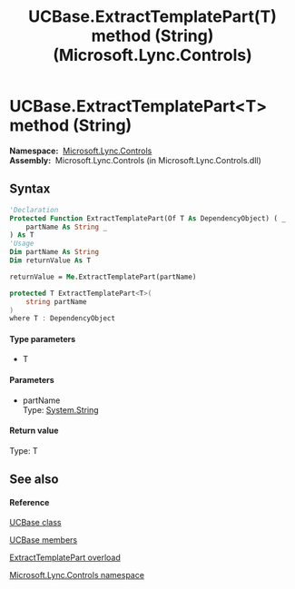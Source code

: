 ﻿---
title: UCBase.ExtractTemplatePart(T) method (String) (Microsoft.Lync.Controls)
TOCTitle: ExtractTemplatePart(T) method (String)
ms:assetid: M:Microsoft.Lync.Controls.UCBase.ExtractTemplatePart``1(System.String)_DI_3_UC_OCS14MrefLyncWPF
ms:mtpsurl: https://msdn.microsoft.com/en-us/library/Hh364282(v=office.15)
ms:contentKeyID: 48602045
ms.date: 07/28/2014
mtps_version: v=office.15
dev_langs:
- vb
- csharp
---

# UCBase.ExtractTemplatePart\<T\> method (String)

**Namespace:**  [Microsoft.Lync.Controls](microsoft-lync-controls-namespace_1.md)  
**Assembly:**  Microsoft.Lync.Controls (in Microsoft.Lync.Controls.dll)

## Syntax

``` vb
'Declaration
Protected Function ExtractTemplatePart(Of T As DependencyObject) ( _
    partName As String _
) As T
'Usage
Dim partName As String
Dim returnValue As T

returnValue = Me.ExtractTemplatePart(partName)
```

``` csharp
protected T ExtractTemplatePart<T>(
    string partName
)
where T : DependencyObject
```

#### Type parameters

  - T

#### Parameters

  - partName  
    Type: [System.String](http://msdn2.microsoft.com/en-us/library/s1wwdcbf)  

#### Return value

Type: T  

## See also

#### Reference

[UCBase class](ucbase-class-microsoft-lync-controls_1.md)

[UCBase members](ucbase-members-microsoft-lync-controls_1.md)

[ExtractTemplatePart overload](ucbase-extracttemplatepart-method-microsoft-lync-controls_1.md)

[Microsoft.Lync.Controls namespace](microsoft-lync-controls-namespace_1.md)

